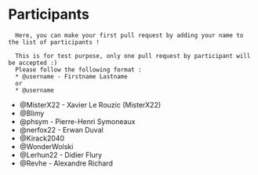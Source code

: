 # Participants

```
  Here, you can make your first pull request by adding your name to the list of participants !
  
  This is for test purpose, only one pull request by participant will be accepted :)
  Please follow the following format :
  * @username - Firstname Lastname
  or
  * @username
```

* @MisterX22 - Xavier Le Rouzic (MisterX22)
* @Blimy
* @phsym - Pierre-Henri Symoneaux
* @nerfox22 - Erwan Duval
* @Kirack2040
* @WonderWolski
* @Lerhun22 - Didier Flury
* @Revhe - Alexandre Richard
